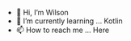 - 👋 Hi, I’m Wilson
- 🌱 I’m currently learning ... Kotlin
- 📫 How to reach me ... Here 

<!---
Xander180/Xander180 is a ✨ special ✨ repository because its `README.md` (this file) appears on your GitHub profile.
You can click the Preview link to take a look at your changes.
--->
